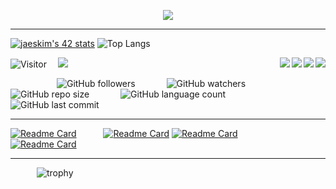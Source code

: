 <p align="center">
 <img src="https://readme-typing-svg.herokuapp.com?color=F66E96&size=31&width=660&lines=Hello+I'm+Francois...;I'm+a+student+at+school+42+Paris...;Nice+to+meet+you+!">
</p>

-----------

[![jaeskim's 42 stats](https://badge42.herokuapp.com/api/stats/frfrance)](https://github.com/JaeSeoKim/badge42)
![Top Langs](https://github-readme-stats.vercel.app/api/top-langs/?username=kazuumaVII&langs_count=8&hide_border=true&layout=compact&hide=javascript,php,css,html,twig,scss&theme=shades-of-purple)

<a>
  <img align="right" src="https://img.shields.io/badge/c-%2300599C.svg?style=for-the-badge&logo=c&logoColor=white" />
 <img align="right" src="https://img.shields.io/badge/c++-%2300599C.svg?style=for-the-badge&logo=c%2B%2B&logoColor=white" />
 <img align="right" src="https://img.shields.io/badge/html5-%23E34F26.svg?style=for-the-badge&logo=html5&logoColor=white" />
 <img align="right" src="https://img.shields.io/badge/css3-%231572B6.svg?style=for-the-badge&logo=css3&logoColor=white" />
</a>  

![Visitor](https://estruyf-github.azurewebsites.net/api/VisitorHit?user=frfrance&repo=github-visitors-badge&countColorcountColor&countColor=%237B1E7A)&emsp;
<a href="mailto:franceschi.ky@gmail.com?subject=%20From%20Github"><img src="https://img.shields.io/badge/gmail-%23D14836.svg?&style=for-the-badge&logo=gmail&logoColor=white" /></a>

&emsp;&emsp;&emsp;&emsp;&emsp; ![GitHub followers](https://img.shields.io/github/followers/kazuumaVII?style=social) &emsp;&emsp;&emsp;
![GitHub watchers](https://img.shields.io/github/watchers/kazuumaVII/kazuumaVII?style=social) &emsp;&emsp;&emsp;
![GitHub repo size](https://badges.pufler.dev/repos/kazuumaVII?style=flat-square&color=black&logo=github) &emsp;&emsp;&emsp;
![GitHub language count](https://img.shields.io/github/languages/count/kazuumaVII/cub_3d?style=plastic) &emsp;&emsp;&emsp;
![GitHub last commit](https://img.shields.io/github/last-commit/kazuumaVII/kazuumaVII?color=red&style=plastic)

-----------

[![Readme Card](https://github-readme-stats.vercel.app/api/pin/?username=kazuumaVII&repo=minishell&theme=calm&border_radius=30&hide_border=true)](https://github.com/kazuumaVII/minishell)&emsp;&emsp; &ensp; 
[![Readme Card](https://github-readme-stats.vercel.app/api/pin/?username=kazuumaVII&repo=ft_service&theme=calm&border_radius=30&hide_border=true)](https://github.com/kazuumaVII/ft_service)
[![Readme Card](https://github-readme-stats.vercel.app/api/pin/?username=kazuumaVII&repo=ft_printf&theme=calm&border_radius=30&hide_border=true)](https://github.com/kazuumaVII/ft_printf)&emsp;&emsp; &ensp; 
[![Readme Card](https://github-readme-stats.vercel.app/api/pin/?username=kazuumaVII&repo=cub_3d&theme=calm&border_radius=30&hide_border=true)](https://github.com/kazuumaVII/cub_3d) 

-----------
 
&emsp;&emsp;&emsp;![trophy](https://github-profile-trophy.vercel.app/?username=kazuumaVII&theme=nord&margin-w=20&no-bg=true&no-frame=true)



